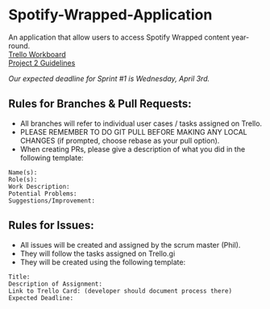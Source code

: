 # Spotify-Wrapped-Application

An application that allow users to access Spotify Wrapped content year-round.  
[Trello Workboard](https://trello.com/b/eIMEljoQ/2340)  
[Project 2 Guidelines](https://www.dropbox.com/scl/fi/4t32rlxz44717qlw8dk7o/CS2340_SecondProject.pdf?rlkey=8skv9zbcez7qzh0dw27l3uhgb&dl=0)  

*Our expected deadline for Sprint #1 is Wednesday, April 3rd.*  


## Rules for Branches & Pull Requests:
- All branches will refer to individual user cases / tasks assigned on Trello.
- PLEASE REMEMBER TO DO GIT PULL BEFORE MAKING ANY LOCAL CHANGES (if prompted, choose rebase as your pull option).  
- When creating PRs, please give a description of what you did in the following template:

```
Name(s):  
Role(s):  
Work Description:  
Potential Problems:  
Suggestions/Improvement:  
```

## Rules for Issues: 
- All issues will be created and assigned by the scrum master (Phil).
- They will follow the tasks assigned on Trello.gi
- They will be created using the following template:
```
Title:
Description of Assignment:
Link to Trello Card: (developer should document process there)
Expected Deadline: 
```

